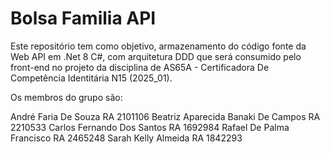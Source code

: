 # Bolsa Familia API

Este repositório tem como objetivo, armazenamento do código fonte da Web API em .Net 8 C#, com arquitetura DDD que será consumido pelo front-end no projeto da disciplina de AS65A - Certificadora De Competência Identitária N15 (2025_01).

Os membros do grupo são:

André Faria De Souza RA 2101106
Beatriz Aparecida Banaki De Campos RA 2210533
Carlos Fernando Dos Santos RA 1692984
Rafael De Palma Francisco RA 2465248
Sarah Kelly Almeida RA 1842293
